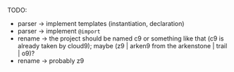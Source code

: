 TODO:
  * parser -> implement templates (instantiation, declaration)
  * parser -> implement `@import`
  * rename -> the project should be named c9 or something like that (c9 is already taken by cloud9); maybe (z9 | arken9 from the arkenstone | trail | o9)?
  * rename -> probably z9